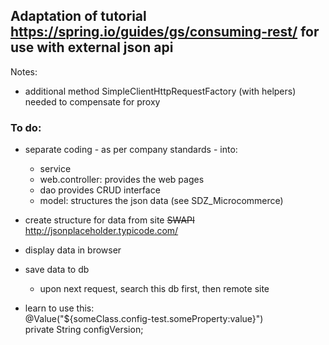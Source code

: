 ## Adaptation of tutorial https://spring.io/guides/gs/consuming-rest/ for use with external json api
Notes:
* additional method SimpleClientHttpRequestFactory (with helpers) needed to compensate for proxy

### To do: 
* separate coding - as per company standards - into: 
  * service
  * web.controller: provides the web pages
  * dao provides CRUD interface
  * model: structures the json data 
   (see SDZ_Microcommerce)
    
* create structure for data from site ~~SWAPI~~ http://jsonplaceholder.typicode.com/
* display data in browser
* save data to db
  * upon next request, search this db first, then remote site 
* learn to use this:  
  @Value("${someClass.config-test.someProperty:value}")  
  private String configVersion; 


